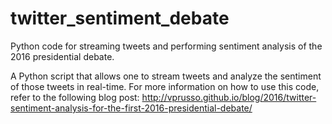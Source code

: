 # twitter_sentiment_debate
Python code for streaming tweets and performing sentiment analysis of the 2016 presidential debate.

A Python script that allows one to stream tweets and analyze the sentiment of those tweets in real-time. 
For more information on how to use this code, refer to the following blog post:
http://vprusso.github.io/blog/2016/twitter-sentiment-analysis-for-the-first-2016-presidential-debate/
